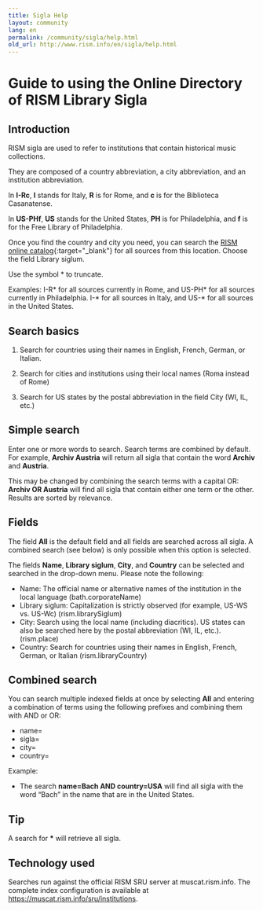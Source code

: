 ```yaml
---
title: Sigla Help
layout: community
lang: en
permalink: /community/sigla/help.html
old_url: http://www.rism.info/en/sigla/help.html
---
```


# Guide to using the Online Directory of RISM Library Sigla

## Introduction

RISM sigla are used to refer to institutions that contain historical music collections.

They are composed of a country abbreviation, a city abbreviation, and an institution abbreviation.

In **I-Rc**, **I** stands for Italy, **R** is for Rome, and **c** is for the Biblioteca Casanatense.

In **US-PHf**, **US** stands for the United States, **PH** is for Philadelphia, and **f** is for the Free Library of Philadelphia.

Once you find the country and city you need, you can search the [RISM online catalog](https://opac.rism.info/index.php?id=4){:target="_blank"} for all sources from this location. Choose the field Library siglum.

Use the symbol * to truncate.

Examples:
I-R* for all sources currently in Rome, and US-PH* for all sources currently in Philadelphia.
I-* for all sources in Italy, and US-* for all sources in the United States.

 
## Search basics

1. Search for countries using their names in English, French, German, or Italian.

2. Search for cities and institutions using their local names (Roma instead of Rome)

3. Search for US states by the postal abbreviation in the field City (WI, IL, etc.)

## Simple search

Enter one or more words to search. Search terms are combined by default. For example, **Archiv Austria** will return all sigla that contain the word **Archiv** and **Austria**.

This may be changed by combining the search terms with a capital OR: **Archiv OR Austria** will find all sigla that contain either one term or the other. Results are sorted by relevance.

## Fields

The field **All** is the default field and all fields are searched across all sigla. A combined search (see below) is only possible when this option is selected.

The fields **Name**, **Library siglum**, **City**, and **Country** can be selected and searched in the drop-down menu. Please note the following:

* Name: The official name or alternative names of the institution in the local language (bath.corporateName)
* Library siglum: Capitalization is strictly observed (for example, US-WS vs. US-Wc) (rism.librarySiglum)
* City: Search using the local name (including diacritics). US states can also be searched here by the postal abbreviation (WI, IL, etc.). (rism.place)
* Country: Search for countries using their names in English, French, German, or Italian (rism.libraryCountry)

## Combined search

You can search multiple indexed fields at once by selecting **All** and entering a combination of terms using the following prefixes and combining them with AND or OR:
* name=
* sigla=
* city=
* country=

Example:

* The search **name=Bach AND country=USA** will find all sigla with the word “Bach” in the name that are in the United States.

 
## Tip

A search for **\*** will retrieve all sigla.


## Technology used

Searches run against the official RISM SRU server at muscat.rism.info. The complete index configuration is available at https://muscat.rism.info/sru/institutions.

